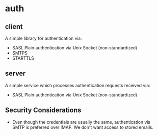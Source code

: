 # auth

## client

A simple library for authentication via:

* SASL Plain authentication via Unix Socket (non-standardized)
* SMTPS
* STARTTLS

## server

A simple service which processes authentication requests received via:

* SASL Plain authentication via Unix Socket (non-standardized)

## Security Considerations

* Even though the credentials are usually the same, authentication via SMTP is preferred over IMAP. We don't want access to stored emails.
